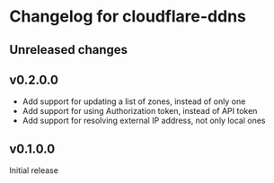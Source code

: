 # Changelog for cloudflare-ddns

## Unreleased changes

## v0.2.0.0

- Add support for updating a list of zones, instead of only one
- Add support for using Authorization token, instead of API token
- Add support for resolving external IP address, not only local ones

## v0.1.0.0

Initial release
